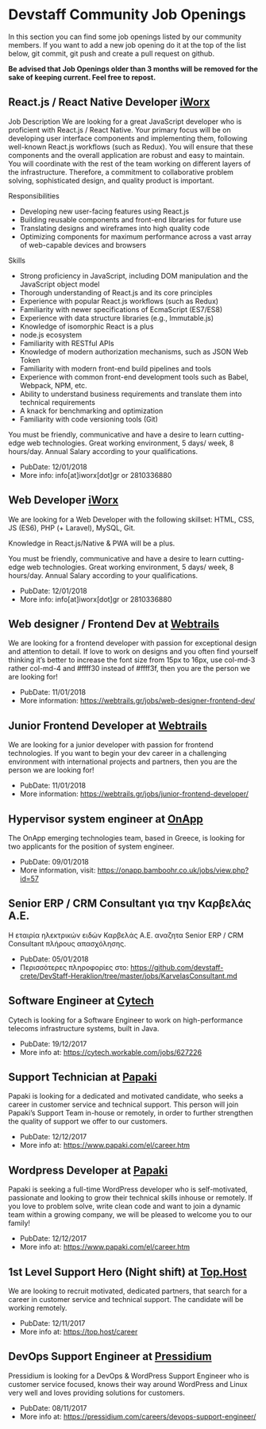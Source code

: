 # Devstaff Community Job Openings

In this section you can find some job openings listed by our community members. If you want to add a new job opening do it at the top of the list below, git commit, git push and create a pull request on github.

__Be advised that Job Openings older than 3 months will be removed for the sake of keeping current. Feel free to repost.__

## React.js / React Native Developer [iWorx](https://www.iworx.gr)

Job Description
We are looking for a great JavaScript developer who is proficient with React.js / React Native. Your primary focus will be on developing user interface components and implementing them, following well-known React.js workflows (such as Redux). You will ensure that these components and the overall application are robust and easy to maintain. You will coordinate with the rest of the team working on different layers of the infrastructure. Therefore, a commitment to collaborative problem solving, sophisticated design, and quality product is important.

Responsibilities
*	Developing new user-facing features using React.js
*	Building reusable components and front-end libraries for future use
*	Translating designs and wireframes into high quality code
*	Optimizing components for maximum performance across a vast array of web-capable devices and browsers

Skills
*	Strong proficiency in JavaScript, including DOM manipulation and the JavaScript object model
*	Thorough understanding of React.js and its core principles
*	Experience with popular React.js workflows (such as Redux)
*	Familiarity with newer specifications of EcmaScript (ES7/ES8)
*	Experience with data structure libraries (e.g., Immutable.js)
*	Knowledge of isomorphic React is a plus
* node.js ecosystem
*	Familiarity with RESTful APIs
*	Knowledge of modern authorization mechanisms, such as JSON Web Token
*	Familiarity with modern front-end build pipelines and tools
*	Experience with common front-end development tools such as Babel, Webpack, NPM, etc.
*	Ability to understand business requirements and translate them into technical requirements
*	A knack for benchmarking and optimization
*	Familiarity with code versioning tools (Git)

You must be friendly, communicative and have a desire to learn cutting-edge web technologies. Great working environment, 5 days/ week, 8 hours/day. Annual Salary according to your qualifications. 

* PubDate: 12/01/2018
* More info: info[at]iworx[dot]gr or 2810336880

## Web Developer [iWorx](https://www.iworx.gr)

We are looking for a Web Developer with the following skillset: 
HTML, CSS, JS (ES6), PHP (+ Laravel), MySQL, Git.

Knowledge in React.js/Native & PWA will be a plus.

You must be friendly, communicative and have a desire to learn cutting-edge web technologies. Great working environment, 5 days/ week, 8 hours/day. Annual Salary according to your qualifications. 

* PubDate: 12/01/2018
* More info: info[at]iworx[dot]gr or 2810336880


## Web designer / Frontend Dev at [Webtrails](https://webtrails.gr/careers)

We are looking for a frontend developer with passion for exceptional design and attention to detail. If love to work on designs and you often find yourself thinking it’s better to increase the font size from 15px to 16px, use col-md-3 rather col-md-4 and #ffff30 instead of #ffff3f, then you are the person we are looking for!

* PubDate: 11/01/2018
* More information: https://webtrails.gr/jobs/web-designer-frontend-dev/

## Junior Frontend Developer at [Webtrails](https://webtrails.gr/careers)

We are looking for a junior developer with passion for frontend technologies. If you want to begin your dev career in a challenging environment with international projects and partners, then you are the person we are looking for!

* PubDate: 11/01/2018
* More information: https://webtrails.gr/jobs/junior-frontend-developer/

## Hypervisor system engineer at [OnApp](https://onapp.com/)

The OnApp emerging technologies team, based in Greece, is looking for two applicants for the position of system engineer.

* PubDate: 09/01/2018
* More information, visit: https://onapp.bamboohr.co.uk/jobs/view.php?id=57

## Senior ERP / CRM Consultant για την Καρβελάς Α.Ε.

H εταιρία ηλεκτρικών ειδών Καρβελάς Α.Ε. αναζητα Senior ERP / CRM Consultant πλήρους απασχόλησης.

* PubDate: 05/01/2018
* Περισσότερες πληροφορίες στο: https://github.com/devstaff-crete/DevStaff-Heraklion/tree/master/jobs/ΚarvelasConsultant.md

## Software Engineer at [Cytech](https://www.cytechmobile.com)

Cytech is looking for a Software Engineer to work on high-performance telecoms infrastructure systems, built in Java.

* PubDate: 19/12/2017
* More info at: https://cytech.workable.com/jobs/627226

## Support Technician at [Papaki](https://www.papaki.com)

Papaki is looking for a dedicated and motivated candidate, who seeks a career in customer service and technical support. This person will join Papaki’s Support Team in-house or remotely, in order to further strengthen the quality of support we offer to our customers.

* PubDate: 12/12/2017
* More info at: https://www.papaki.com/el/career.htm

## Wordpress Developer at [Papaki](https://www.papaki.com)

Papaki is seeking a full-time WordPress developer who is self-motivated, passionate and looking to grow their technical skills inhouse or remotely. If you love to problem solve, write clean code and want to join a dynamic team within a growing company, we will be pleased to welcome you to our family!

* PubDate: 12/12/2017
* More info at: https://www.papaki.com/el/career.htm

## 1st Level Support Hero (Night shift) at [Top.Host](https://top.host)

We are looking to recruit motivated, dedicated partners, that search for a career in customer service and technical support. The candidate will be working remotely.

* PubDate: 12/11/2017
* More info at: https://top.host/career

## DevOps Support Engineer at [Pressidium](https://pressidium.com)

Pressidium is looking for a DevOps & WordPress Support Engineer who is customer service focused, knows their way around WordPress and Linux very well and loves providing solutions for customers.

* PubDate: 08/11/2017
* More info at: https://pressidium.com/careers/devops-support-engineer/
